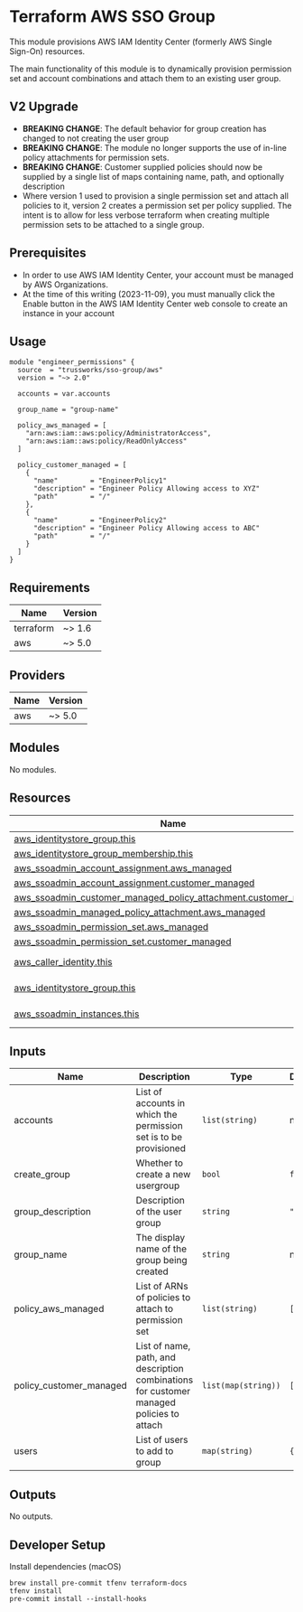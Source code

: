 # Terraform AWS SSO Group

This module provisions AWS IAM Identity Center (formerly AWS Single Sign-On) resources.

The main functionality of this module is to dynamically provision permission set and account combinations and attach them to an existing user group.

## V2 Upgrade

- **BREAKING CHANGE**: The default behavior for group creation has changed to not creating the user group
- **BREAKING CHANGE**: The module no longer supports the use of in-line policy attachments for permission sets.
- **BREAKING CHANGE**: Customer supplied policies should now be supplied by a single list of maps containing name, path, and optionally description
- Where version 1 used to provision a single permission set and attach all policies to it, version 2 creates a permission set per policy supplied. The intent is to allow for less verbose terraform when creating multiple permission sets to be attached to a single group.

## Prerequisites

- In order to use AWS IAM Identity Center, your account must be managed by AWS Organizations.
- At the time of this writing (2023-11-09), you must manually click the Enable button in the AWS IAM Identity Center web console to create an instance in your account

## Usage

```hcl
module "engineer_permissions" {
  source  = "trussworks/sso-group/aws"
  version = "~> 2.0"

  accounts = var.accounts

  group_name = "group-name"

  policy_aws_managed = [
    "arn:aws:iam::aws:policy/AdministratorAccess",
    "arn:aws:iam::aws:policy/ReadOnlyAccess"
  ]

  policy_customer_managed = [
    {
      "name"        = "EngineerPolicy1"
      "description" = "Engineer Policy Allowing access to XYZ"
      "path"        = "/"
    },
    {
      "name"        = "EngineerPolicy2"
      "description" = "Engineer Policy Allowing access to ABC"
      "path"        = "/"
    }
  ]
}
```

<!-- BEGINNING OF PRE-COMMIT-TERRAFORM DOCS HOOK -->
## Requirements

| Name | Version |
|------|---------|
| terraform | ~> 1.6 |
| aws | ~> 5.0 |

## Providers

| Name | Version |
|------|---------|
| aws | ~> 5.0 |

## Modules

No modules.

## Resources

| Name | Type |
|------|------|
| [aws_identitystore_group.this](https://registry.terraform.io/providers/hashicorp/aws/latest/docs/resources/identitystore_group) | resource |
| [aws_identitystore_group_membership.this](https://registry.terraform.io/providers/hashicorp/aws/latest/docs/resources/identitystore_group_membership) | resource |
| [aws_ssoadmin_account_assignment.aws_managed](https://registry.terraform.io/providers/hashicorp/aws/latest/docs/resources/ssoadmin_account_assignment) | resource |
| [aws_ssoadmin_account_assignment.customer_managed](https://registry.terraform.io/providers/hashicorp/aws/latest/docs/resources/ssoadmin_account_assignment) | resource |
| [aws_ssoadmin_customer_managed_policy_attachment.customer_managed](https://registry.terraform.io/providers/hashicorp/aws/latest/docs/resources/ssoadmin_customer_managed_policy_attachment) | resource |
| [aws_ssoadmin_managed_policy_attachment.aws_managed](https://registry.terraform.io/providers/hashicorp/aws/latest/docs/resources/ssoadmin_managed_policy_attachment) | resource |
| [aws_ssoadmin_permission_set.aws_managed](https://registry.terraform.io/providers/hashicorp/aws/latest/docs/resources/ssoadmin_permission_set) | resource |
| [aws_ssoadmin_permission_set.customer_managed](https://registry.terraform.io/providers/hashicorp/aws/latest/docs/resources/ssoadmin_permission_set) | resource |
| [aws_caller_identity.this](https://registry.terraform.io/providers/hashicorp/aws/latest/docs/data-sources/caller_identity) | data source |
| [aws_identitystore_group.this](https://registry.terraform.io/providers/hashicorp/aws/latest/docs/data-sources/identitystore_group) | data source |
| [aws_ssoadmin_instances.this](https://registry.terraform.io/providers/hashicorp/aws/latest/docs/data-sources/ssoadmin_instances) | data source |

## Inputs

| Name | Description | Type | Default | Required |
|------|-------------|------|---------|:--------:|
| accounts | List of accounts in which the permission set is to be provisioned | `list(string)` | n/a | yes |
| create\_group | Whether to create a new usergroup | `bool` | `false` | no |
| group\_description | Description of the user group | `string` | `"N/A"` | no |
| group\_name | The display name of the group being created | `string` | n/a | yes |
| policy\_aws\_managed | List of ARNs of policies to attach to permission set | `list(string)` | `[]` | no |
| policy\_customer\_managed | List of name, path, and description combinations for customer managed policies to attach | `list(map(string))` | `[]` | no |
| users | List of users to add to group | `map(string)` | `{}` | no |

## Outputs

No outputs.
<!-- END OF PRE-COMMIT-TERRAFORM DOCS HOOK -->

## Developer Setup

Install dependencies (macOS)

```shell
brew install pre-commit tfenv terraform-docs
tfenv install
pre-commit install --install-hooks
```
